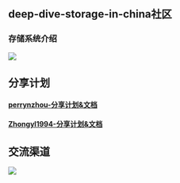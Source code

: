 
 ## deep-dive-storage-in-china社区


 ###  存储系统介绍
![](./deep-dive-storage-in-china.png)



## 分享计划
#### [perrynzhou-分享计划&文档](https://github.com/perrynzhou/deep-dive-storage-in-china/tree/master/technical-sharing-meetings/perrynzhou)
#### [Zhongyl1994-分享计划&文档](https://github.com/perrynzhou/deep-dive-storage-in-china/tree/master/technical-sharing-meetings/zhongyl1994)


## 交流渠道

![](./comminicate-group.jpg)



